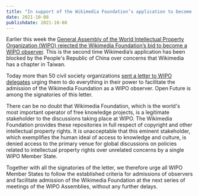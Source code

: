 ```yaml
---
title: "In support of the Wikimedia Foundation’s application to become an observer at WIPO"
date: 2021-10-08
publishdate: 2021-10-08
---
```


Earlier this week the [General Assembly of the World Intellectual Property Organization (WIPO) rejected the Wikimedia Foundation’s bid to become a WIPO observer](https://wikimediafoundation.org/news/2021/10/05/china-again-blocks-wikimedia-foundations-accreditation-to-world-intellectual-property-organization/). This is the second time Wikimedia’s application has been blocked by the People's Republic of China over concerns that Wikimedia has a chapter in Taiwan. 

Today more than  50 civil society organizations [sent a letter to WIPO delegates](https://s3.us-west-2.amazonaws.com/secure.notion-static.com/151fc51d-033a-42bd-aed0-96db36c4391b/Civil_Society_Letter_to_WIPO_Delegates.pdf?X-Amz-Algorithm=AWS4-HMAC-SHA256&X-Amz-Credential=AKIAT73L2G45O3KS52Y5%2F20211008%2Fus-west-2%2Fs3%2Faws4_request&X-Amz-Date=20211008T125756Z&X-Amz-Expires=86400&X-Amz-Signature=fcc685f752c6e8c7b61372a2fd147ec0c86099c5052e5d9163c097085a21786c&X-Amz-SignedHeaders=host&response-content-disposition=filename%20%3D%22Civil%2520Society%2520Letter%2520to%2520WIPO%2520Delegates.pdf%22) urging them to do everything in their power to facilitate the admission of the Wikimedia Foundation as a WIPO observer. Open Future is among the signatories of this letter. 

There can be no doubt that Wikimedia Foundation, which is the world's most important operator of free knowledge projects, is a legitimate stakeholder to the discussions taking place at WIPO. The Wikimedia Foundation provides these repositories in full respect of copyright and other intellectual property rights. It is unacceptable that this eminent stakeholder, which exemplifies the human ideal of access to knowledge and culture, is denied access to the primary venue for global discussions on policies related to intellectual property rights over unrelated concerns by a single WIPO Member State.

Together with all the signatories of the letter, we therefore urge all WIPO Member States to follow the established criteria for admissions of observers and facilitate admission of the Wikimedia Foundation at the next series of meetings of the WIPO Assemblies, without any further delays.
